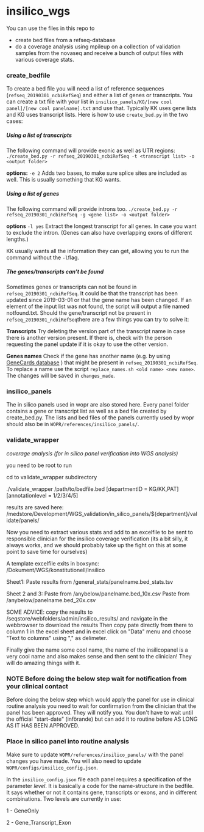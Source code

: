 # insilico\_wgs

You can use the files in this repo to 

* create bed files from a refseq-database 
* do a coverage analysis using mpileup on a collection of validation samples from the novaseq and receive a bunch of output files with various coverage stats.


### create\_bedfile


To create a bed file you will need a list of reference sequences (`refseq_20190301_ncbiRefSeq`) and either a list of genes or transcripts. You can create a txt file with your list in `insilico_panels/KG/[new cool panel]/[new cool panelname].txt` and use that. 
Typically KK uses gene lists and KG uses transcript lists. Here is how to use `create_bed.py` in the two cases:


##### Using a list of transcripts

The following command will provide exonic as well as UTR regions:
`./create_bed.py -r refseq_20190301_ncbiRefSeq -t <transcript list> -o <output folder>`

**options:**
`-e 2`  Adds two bases, to make sure splice sites are included as well. This is usually something that KG wants.

##### Using a list of genes
The following command will provide introns too.
`./create_bed.py -r refseq_20190301_ncbiRefSeq -g <gene list> -o <output folder>`

**options**
`-l yes`  Extract the longest transcript for all genes. In case you want to exclude the intron. (Genes can also have overlapping exons of different lengths.)

KK usually wants all the information they can get, allowing you to run the command without the `-l`flag.


##### The genes/transcripts can’t be found
Sometimes genes or transcripts can not be found in `refseq_20190301_ncbiRefSeq`. It could be that the transcript has been updated since 2019-03-01 or that the gene name has been changed. If an element of the input list was not found, the script will output a file named notfound.txt. Should the gene/transcript not be present in `refseq_20190301_ncbiRefSeq`there are a few things you can try to solve it:

**Transcripts**
Try deleting the version part of the transcript name in case there is another version present. If there is, check with the person requesting the panel update if it is okay to use the other version.

**Genes names**
Check if the gene has another name (e.g. by using [GeneCards database](https://www.genecards.org) ) that might be present in `refseq_20190301_ncbiRefSeq`. To replace a name use the script `replace_names.sh <old name> <new name>`. The changes will be saved in `changes_made`.  


### insilico\_panels

The in silico panels used in wopr are also stored here. Every panel folder contains a gene or transcript list as well as a bed file created by create\_bed.py. The lists and bed files of the panels currently used by wopr should also be in `WOPR/references/insilico_panels/`. 


### validate\_wrapper
*coverage analysis (for in silico panel verification into WGS analysis)*

you need to be root to run

cd to validate_wrapper subdirectory

./validate_wrapper /path/to/bedfile.bed [departmentID = KG/KK,PAT] [annotationlevel = 1/2/3/4/5]

results are saved here:
/medstore/Development/WGS_validation/in_silico_panels/${department}/validate/panels/

Now you need to extract various stats and add to an excelfile to be sent to responsible clinician for the insilico coverage verification (its a bit silly, it always works, and we should probably take up the fight on this at some point to save time for ourselves)

A template excelfile exits in boxsync:
/Dokument/WGS/konstitutionell/insilico

Sheet1: 
Paste results from /general_stats/panelname.bed_stats.tsv

Sheet 2 and 3:
Paste from /anybelow/panelname.bed_10x.csv
Paste from /anybelow/panelname.bed_20x.csv

SOME ADVICE: copy the results to /seqstore/webfolders/admin/insilico_results/ and navigate in the webbrowser to download the results
Then copy pate directly from there to column 1 in the excel sheet and in excel click on "Data" menu and choose "Text to columns" using "," as delimeter. 

Finally give the name some cool name, the name of the insilicopanel is a very cool name and also makes sense and then sent to the clinician! They will do amazing things with it. 

### NOTE Before doing the below step wait for notification from your clinical contact 

Before doing the below step which would apply the panel for use in clinical routine analysis you need to wait for confirmation from the clinician that the panel has been approved. They will notify you. You don't have to wait until the official "start-date" (införande) but can add it to routine before AS LONG AS IT HAS BEEN APPROVED. 


### Place in silico panel into routine analysis

Make sure to update `WOPR/references/insilico_panels/` with the panel changes you have made. You will also need to update `WOPR/configs/insilico_config.json`. 

In the `insilico_config.json` file each panel requires a specification of the parameter *level*. It is basically a code for the name-structure in the bedfile. It says whether or not it contains gene, transcripts or exons, and in different combinations. Two levels are currently in use:

1 - GeneOnly 

2 - Gene\_Transcript\_Exon







